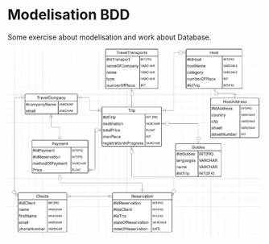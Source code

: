 # Modelisation BDD

Some exercise about modelisation and work about Database.

![alt text](assets/screen-schema.png)
